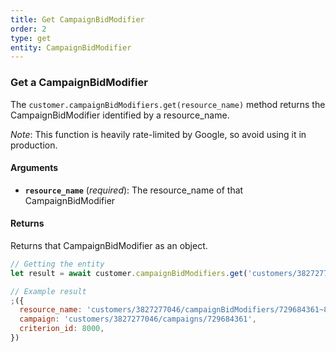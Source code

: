 ```yaml
---
title: Get CampaignBidModifier
order: 2
type: get
entity: CampaignBidModifier
---
```


### Get a CampaignBidModifier

The `customer.campaignBidModifiers.get(resource_name)` method returns the CampaignBidModifier identified by a resource_name.

_Note_: This function is heavily rate-limited by Google, so avoid using it in production.

#### Arguments

- **`resource_name`** (_required_): The resource_name of that CampaignBidModifier

#### Returns

Returns that CampaignBidModifier as an object.

```javascript
// Getting the entity
let result = await customer.campaignBidModifiers.get('customers/3827277046/campaignBidModifiers/729684361~8000')
```

```javascript
// Example result
;({
  resource_name: 'customers/3827277046/campaignBidModifiers/729684361~8000',
  campaign: 'customers/3827277046/campaigns/729684361',
  criterion_id: 8000,
})
```
